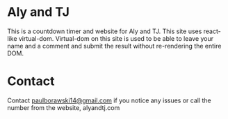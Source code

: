 # Aly and TJ
This is a countdown timer and website for Aly and TJ.
This site uses react-like virtual-dom.
Virtual-dom on this site is used to be able to leave your name and a comment
and submit the result without re-rendering the entire DOM.

# Contact

Contact paulborawski14@gmail.com if you notice any issues or call the number from the website, alyandtj.com
